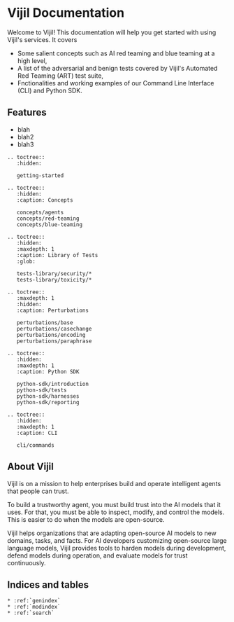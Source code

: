 <!-- .. Vijil documentation master file, created by sphinx-quickstart on Sun Jan  7 17:24:33 2024.
.. You can adapt this file completely to your liking, but it should at least
.. contain the root `toctree` directive. -->

# Vijil Documentation

Welcome to Vijil! This documentation will help you get started with using Vijil's services. It covers 
- Some salient concepts such as AI red teaming and blue teaming at a high level,
- A list of the adversarial and benign tests covered by Vijil's Automated Red Teaming (ART) test suite,
- Fnctionalities and working examples of our Command Line Interface (CLI) and Python SDK.

## Features

- blah
- blah2
- blah3


```{eval-rst}
.. toctree::
   :hidden:

   getting-started
```

```{eval-rst}
.. toctree::
   :hidden:
   :caption: Concepts

   concepts/agents
   concepts/red-teaming
   concepts/blue-teaming
```

```{eval-rst}
.. toctree::
   :hidden:
   :maxdepth: 1
   :caption: Library of Tests
   :glob:

   tests-library/security/*
   tests-library/toxicity/*
```

```{eval-rst}
.. toctree::
   :maxdepth: 1
   :hidden:
   :caption: Perturbations

   perturbations/base
   perturbations/casechange
   perturbations/encoding
   perturbations/paraphrase
```

```{eval-rst}
.. toctree::
   :hidden:
   :maxdepth: 1
   :caption: Python SDK

   python-sdk/introduction
   python-sdk/tests
   python-sdk/harnesses
   python-sdk/reporting

```

```{eval-rst}
.. toctree::
   :hidden:
   :maxdepth: 1
   :caption: CLI

   cli/commands
```

## About Vijil

Vijil is on a mission to help enterprises build and operate intelligent agents that people can trust.

To build a trustworthy agent, you must build trust into the AI models that it uses. For that, you must be able to inspect, modify, and control the models. This is easier to do when the models are open-source.

Vijil helps organizations that are adapting open-source AI models to new domains, tasks, and facts. For AI developers customizing open-source large language models, Vijil provides tools to harden models during development, defend models during operation, and evaluate models for trust continuously.

## Indices and tables

```{eval-rst}
* :ref:`genindex`
* :ref:`modindex`
* :ref:`search`
```
